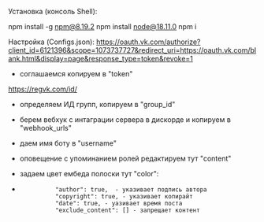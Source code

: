 
Установка (консоль Shell):

npm install -g npm@8.19.2
npm install node@18.11.0
npm i

Настройка (Configs.json): 
https://oauth.vk.com/authorize?client_id=6121396&scope=1073737727&redirect_uri=https://oauth.vk.com/blank.html&display=page&response_type=token&revoke=1
- соглашаемся копируем в "token"

https://regvk.com/id/
- определяем ИД групп, копируем в "group_id"

- берем вебхук с интаграции сервера в дискорде и копируем в "webhook_urls"

- даем имя боту в "username"

- оповещение с упоминанием ролей редактируем тут "content"

- задаем цвет ембеда полоски тут "color":

-				"author": true,  - указивает подпись автора
				"copyright": true, - указивает копирайт
				"date": true, - уазивает время поста
				"exclude_content": [] - запрещает контент
